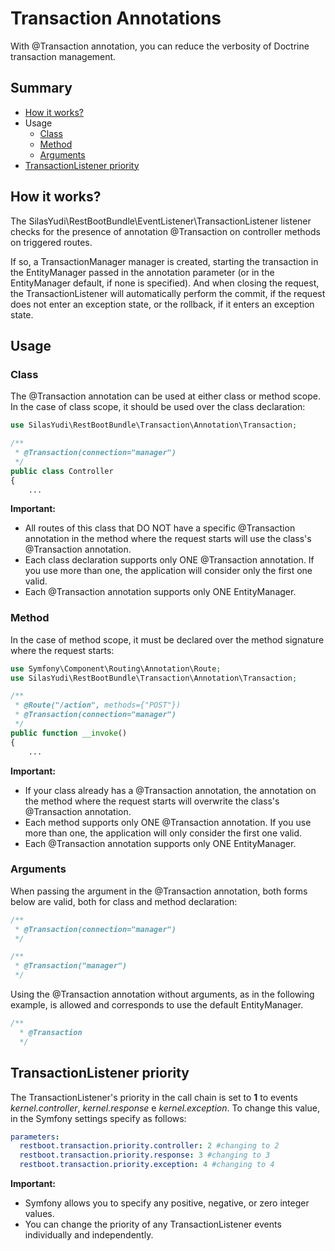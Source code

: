 # Transaction Annotations

With @Transaction annotation, you can reduce the verbosity of Doctrine transaction management.

## Summary

- [How it works?](#how-it-works)
- Usage
    - [Class](#class)
    - [Method](#method)
    - [Arguments](#arguments)
- [TransactionListener priority](#transactionlistener-priority)

## How it works?

The SilasYudi\RestBootBundle\EventListener\TransactionListener listener checks for the presence of annotation
@Transaction on controller methods on triggered routes.

If so, a TransactionManager manager is created, starting the transaction in the EntityManager passed in the annotation
parameter (or in the EntityManager default, if none is specified). And when closing the request, the TransactionListener
will automatically perform the commit, if the request does not enter an exception state, or the rollback, if it enters
an exception state.

## Usage

### Class

The @Transaction annotation can be used at either class or method scope.
In the case of class scope, it should be used over the class declaration:

```php
use SilasYudi\RestBootBundle\Transaction\Annotation\Transaction;

/**
 * @Transaction(connection="manager") 
 */
public class Controller 
{ 
    ...
```

**Important:**
- All routes of this class that DO NOT have a specific @Transaction annotation in the method where the request starts will use the class's @Transaction annotation.
- Each class declaration supports only ONE @Transaction annotation. If you use more than one, the application will consider only the first one valid.
- Each @Transaction annotation supports only ONE EntityManager.

### Method

In the case of method scope, it must be declared over the method signature where the request starts:

```php
use Symfony\Component\Routing\Annotation\Route;
use SilasYudi\RestBootBundle\Transaction\Annotation\Transaction;

/**
 * @Route("/action", methods={"POST"})
 * @Transaction(connection="manager") 
 */
public function __invoke() 
{ 
    ...
```

**Important:**
- If your class already has a @Transaction annotation, the annotation on the method where the request starts will overwrite the class's @Transaction annotation.
- Each method supports only ONE @Transaction annotation. If you use more than one, the application will only consider the first one valid.
- Each @Transaction annotation supports only ONE EntityManager.

### Arguments

When passing the argument in the @Transaction annotation, both forms below are valid, both for class and method declaration:

```php
/**
 * @Transaction(connection="manager") 
 */

/**
 * @Transaction("manager") 
 */
```

Using the @Transaction annotation without arguments, as in the following example, is allowed and corresponds to use the default EntityManager.

```php
/**
  * @Transaction
  */
```

## TransactionListener priority

The TransactionListener's priority in the call chain is set to **1** to events
*kernel.controller*, *kernel.response* e *kernel.exception*. To change this value, in the Symfony settings specify as follows:

```yaml
parameters:
  restboot.transaction.priority.controller: 2 #changing to 2
  restboot.transaction.priority.response: 3 #changing to 3
  restboot.transaction.priority.exception: 4 #changing to 4
```

**Important:**
- Symfony allows you to specify any positive, negative, or zero integer values.
- You can change the priority of any TransactionListener events individually and independently.
